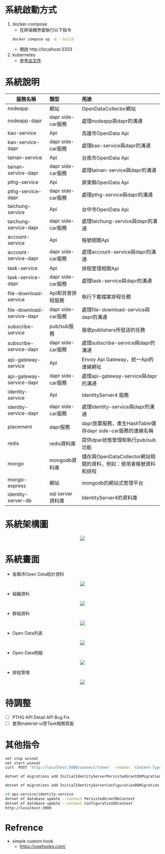 
# 系統啟動方式
1. docker-compose
   - 在終端機界面執行以下指令
    ```Bash
    docker compose up -d --build
    ```
   - 開啟 http://localhost:3333
2. kubernetes
   - [參考此文件](./minikube#readme)

# 系統說明
| 服務名稱                   | 類型              | 用途                                                              |
| -------------------------- | :---------------- | :---------------------------------------------------------------- |
| nodeapp                    | 網站              | OpenDataCollector網站                                             |
| nodeapp-dapr               | dapr side-car服務 | 處理nodeapp與dapr的溝通                                           |
| kao-service                | Api               | 高雄市OpenData Api                                                |
| kao-service-dapr           | dapr side-car服務 | 處理kao-service與dapr的溝通                                       |
| tainan-service             | Api               | 台南市OpenData Api                                                |
| tainan-service-dapr        | dapr side-car服務 | 處理tainan-service與dapr的溝通                                    |
| pthg-service               | Api               | 屏東縣OpenData Api                                                |
| pthg-service-dapr          | dapr side-car服務 | 處理pthg-service與dapr的溝通                                      |
| taichung-service           | Api               | 台中市OpenData Api                                                |
| taichung-service-dapr      | dapr side-car服務 | 處理taichung-service與dapr的溝通                                  |
| account-service            | Api               | 帳號相關Api                                                       |
| account-service-dapr       | dapr side-car服務 | 處理account-service與dapr的溝通                                   |
| task-service               | Api               | 排程管理相關Api                                                   |
| task-service-dapr          | dapr side-car服務 | 處理task-service與dapr的溝通                                      |
| file-download-service      | Api和背景排程服務 | 執行下載檔案排程任務                                              |
| file-download-service-dapr | dapr side-car服務 | 處理file-download-service與dapr的溝通                             |
| subscribe-service          | pub/sub服務       | 接收publishers所發送的任務                                        |
| subscribe-service-dapr     | dapr side-car服務 | 處理subscribe-service與dapr的溝通                                 |
| api-gateway-service        | Api               | Envoy Api Gateway，統一Api的連線網址                              |
| api-gateway-service-dapr   | dapr side-car服務 | 處理api-gateway-service與dapr的溝通                               |
| identity-service           | Api               | IdentityServer4 服務                                              |
| identity-service-dapr      | dapr side-car服務 | 處理identity-service與dapr的溝通                                  |
| placement                  | dapr服務          | dapr放置服務，產生HashTable儲存dapr side-car服務的連線名稱        |
| redis                      | redis資料庫       | 提供dpar狀態管理和執行pub/sub功能                                 |
| mongo                      | mongodb資料庫     | 儲存與OpenDataCollector網站相關的資料，例如：使用者帳號資料和排程 |
| mongo-express              | 網站              | mongodb的網站式管理平台                                           |
| identity-server-db         | sql server資料庫  | IdentityServer4的資料庫                                           |
# 系統架構圖

<center><img src="./screenshot/System4.png" />
</center>

# 系統畫面
- 各縣市Open Data統計資料
<center><img src="./screenshot/1.png" />
</center>

- 組織資料
<center><img src="./screenshot/2.png" />
</center>

- 群組資料
<center><img src="./screenshot/3.png" />
</center>

- Open Data列表
<center><img src="./screenshot/4.png" />
</center>

- Open Data明細
<center><img src="./screenshot/5.png" />
</center>

- 排程管理
<center><img src="./screenshot/6.png" />
</center>

# 待調整
- [ ] PTHG API Detail API Bug Fix
- [ ] 套用material-ui至Task相關頁面
# 其他指令
```bash
net stop winnat
net start winnat
curl  POST 'http://localhost:5000/connect/token' --header 'Content-Type: application/x-www-form-urlencoded' --data-urlencode 'client_id=client' --data-urlencode 'client_secret=secret' --data-urlencode 'scope=api1' --data-urlencode 'grant_type=client_credentials'

dotnet ef migrations add InitialIdentityServerPersistedGrantDbMigration -c PersistedGrantDbContext -o Data/Migrations/IdentityServer/PersistedGrantDb

dotnet ef migrations add InitialIdentityServerConfigurationDbMigration -c ConfigurationDbContext -o Data/Migrations/IdentityServer/ConfigurationDb

cd api-service/identity-service
dotnet ef database update --context PersistedGrantDbContext
dotnet ef database update --context ConfigurationDbContext
http://localhost:3000
```
# Refrence
- simple custom hook
  - https://usehooks.com/

